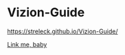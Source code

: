 # Vizion-Guide
https://streleck.github.io/Vizion-Guide/

[Link me, baby](https://github.com/streleck/Vizion-Guide/edit/master/Readme2.md)
